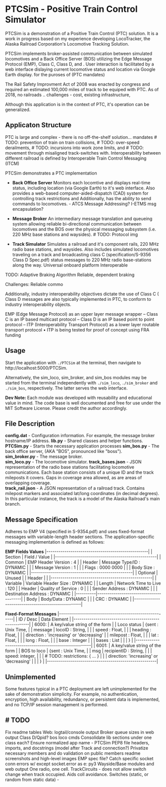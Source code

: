 # PTCSim - Positive Train Control Simulator

PTCSim is a demonstration of a Positive Train Control (PTC) solution. It is a work in progress based on my experience developing LocoTracker, the Alaska Railroad Corporation's Locomotive Tracking Solution.

PTCSim implements broker-assisted communication between simulated locomotives and a Back Office Server (BOS) utilizing the Edge Message Protocol (EMP), Class C, Class D, and . User interaction is facilitated by a web interface dislaying current locomotive status and location via Google Earth display.
for the puroses of (PTC mandates)

The Rail Safety Improvment Act of 2008 was enacted by congress and required an estimated 100,000 miles of track to be equiped with PTC. As of 2018, no railroads  .. challenges - cost, existing infrastructure, 

Although this application is in the context of PTC, it's operation can be generalized.

## Applicaton Structure
PTC is large and complex - there is no off-the-shelf solution... mandates # TODO: prevention of train on train collisions, # TODO: over-speed derailments, # TODO: incursions into work zone limits, and # TODO: movement through misaligned track-switches with. Interoperability between different railroad is defined by Interoperable Train Control Messaging (ITCM)

PTCSim demonstrates a PTC implementation 

* **Back Office Server** Monitors each locomtive and displays real-time status, including location (via Google Earth) to it's web interface. Also provides a web-based computer-aided-dispatch (CAD) system for controlling track restrictions and  Additionally, has the ability to send commands to locomotives. - ATCS Message Addressing? I-ETMS msg encapsulation? 

* **Message Broker** An intermediary message translation and queueing system allowing reliable bi-directional communication between locomotives and the BOS over the physical messaging subsystem (i.e. 220 MHz base stations and waysides). # TODO: Protocol img

* **Track Simulator** Simulates a railroad and it's component rails, 220 MHz radio base stations, and waysides. Also includes simulated locomotives traveling on a track and broadcasting class C (specification/S-9356 Class D Spec.pdf) status messages to 220 MHz radio base-stations along the way.
Universal onboard  platform
Interoperable

TODO: Adaptive Braking Algorithm  Reliable, dependent braking

Challenges:
Reliable commo


Additionally, industry interoperability objectives dictate the use of Class C (
Class D messages are also typically implemented in PTC, to conform to industry interoperability objects.

EMP (Edge Message Protocol) as an upper layer message wrapper
– Class C is an IP based multicast protocol
– Class D is an IP based point to point protocol
– ITP (Interoperability Transport Protocol) as a lower layer routable transport protocol
• ITP is being tested for proof of concept using FRA funding


## Usage

Start the application with `./PTCSim` at the terminal, then navigate to http://localhost:5000/PTCSim.
  
Alternatively, the sim_loco, sim_broker, and sim_bos modules may be started from the terminal independently with `./sim_loco`, `./sim_broker` and `./sim_bos`, respectively. The latter serves the web interface.

**Dev Note:** Each module was developed with reusability and educational value in mind. The code base is well documented and free for use under the MIT Software License. Please credit the author accordingly.

## File Description

**config.dat** - Configuration information. For example, the message broker hostname/IP address.
**lib.py** - Shared classes and helper functions.  
**PTCSim.py** - Starts the necessary application processes
**sim_bos.py** - The back office server, (AKA "BOS", pronounced like "boss").  
**sim_broker.py** - The message broker.  
**sim_loco.py** - The locomotive simulator.
**track_bases.json** - JSON representation of the radio base stations facilitating locomotive communications. Each base station consists of a unique ID and the track mileposts it covers. Gaps in coverage area allowed, as are areas of overlapping coverage.  
**track_rail.json** - A JSON representation of a railroad track. Contains milepost markers and associated lat/long coordinates (in decimal degrees). In this particular instance, the track is a model of the Alaska Railroad's main branch.

## Message Specification

Adheres to EMP V4 (specified in S-9354.pdf) and uses fixed-format messages with variable-length header sections. The application-specific messaging implementation is defined as follows:

**EMP Fields Values**
|---------------------------------------------------|
| Section  | Field / Value                          |
|---------------------------------------------------|
| Common   | EMP Header Version    : 4              |
| Header   | Message Type/ID       : DYNAMIC        |
|          | Message Version       : 1              |
|          | Flags                 : 0000 0000      |
|          | Body Size             : DYNAMIC        |
|---------------------------------------------------|
| Optional | Unused                                 |
| Header   |                                        |
|---------------------------------------------------|
| Variable | Variable Header Size  : DYNAMIC        |
| Length   | Network Time to Live  : 120            |
| Header   | Quality of Service    : 0              |
|          | Sender Address        : DYNAMIC        |
|          | Destination Address   : DYNAMIC        |
|----------|----------------------------------------|
| Body     | Body/Data             : DYNAMIC        |
|          | CRC                   : DYNAMIC        |
|---------------------------------------------------|

**Fixed-Format Messages**
|-------------------------------------------------------|
| ID / Desc     | Data Element                          |
|-------------------------------------------------------|
| 6000:         | A key/value string of the form     |
| Loco status   |    {sent          : Unix Time,         |
| message       |     locoID        : String,   |
|               |     speed        : Float,   |
|               |     heading        : Float,   |
|               |     direction    : 'increasing' or 'decreasing'
|               |     milepost    : Float,   |
|               |     lat     : Float,           |
|               |     long    : Float,           |
|               |     base : Integer            |
|               |     bases : List           |
|               |    }                                  |
|-------------------------------------------------------|
| 6001:         | A key/value string of the form     |
| BOS to loco   |    {sent    : Unix Time,         |
|           msg   |   recipientID : String,   |
|               |     speed:      integer,      |
|               |     # TODO: restrictions: { ... }      |
|               |     direction:    'increasing' or 'decreasing'   |
|               |    }                                  |
|-------------------------------------------------------|

## Unimplemented

Some features typical in a PTC deployment are left unimplemented for the sake of demonstration simplicity. For example, no authentication, encryption, high availability, redundancy, or persistent data is implemented, and no TCP/IP session management is performed.  

## # TODO

Fix readme tables
Web: logtail/console output
Broker queue sizes in web output
Class D/Qpid?
bos loco cmds
Consolidate lib sections under one class each?
Ensure normalized app name - PTCSim
PEP8 file headers, imports, and docstrings (model after Track and connection?)
Privatize necessary members and do validation on public members
readme screenshots and high-level images
EMP spec file?
Catch specific socket conn errors w/ except socket.error as e:
py3
Wayside/Base modules and web output
One radio, one cell.
TrackCircuits - does not allow switch change when track occupied. Aids coll avoidance.
Switches (static, or random from static data) - 
